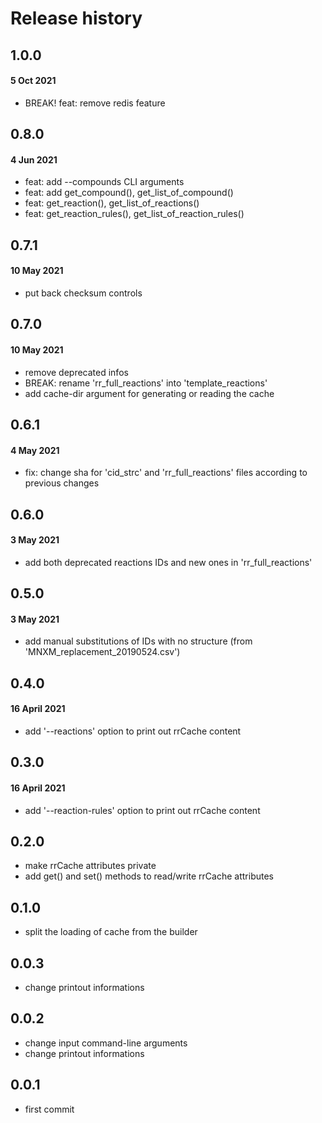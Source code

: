# Release history

## 1.0.0
#### 5 Oct 2021
- BREAK! feat: remove redis feature

## 0.8.0
#### 4 Jun 2021
- feat: add --compounds CLI arguments
- feat: add get_compound(), get_list_of_compound()
- feat: get_reaction(), get_list_of_reactions()
- feat: get_reaction_rules(), get_list_of_reaction_rules()

## 0.7.1
#### 10 May 2021
- put back checksum controls

## 0.7.0
#### 10 May 2021
- remove deprecated infos
- BREAK: rename 'rr_full_reactions' into 'template_reactions'
- add cache-dir argument for generating or reading the cache

## 0.6.1
#### 4 May 2021
- fix: change sha for 'cid_strc' and 'rr_full_reactions' files according to previous changes

## 0.6.0
#### 3 May 2021
- add both deprecated reactions IDs and new ones in 'rr_full_reactions'

## 0.5.0
#### 3 May 2021
- add manual substitutions of IDs with no structure (from 'MNXM_replacement_20190524.csv')

## 0.4.0
#### 16 April 2021
- add '--reactions' option to print out rrCache content

## 0.3.0
#### 16 April 2021
- add '--reaction-rules' option to print out rrCache content

## 0.2.0
- make rrCache attributes private
- add get() and set() methods to read/write rrCache attributes

## 0.1.0
- split the loading of cache from the builder

## 0.0.3
- change printout informations

## 0.0.2
- change input command-line arguments
- change printout informations

## 0.0.1
- first commit
